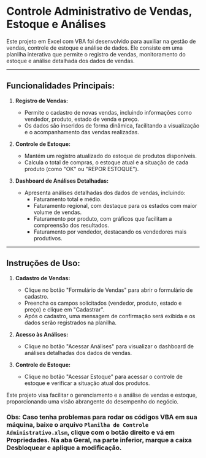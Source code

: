 # Controle Administrativo de Vendas, Estoque e Análises

Este projeto em Excel com VBA foi desenvolvido para auxiliar na gestão de vendas, controle de estoque e análise de dados. Ele consiste em uma planilha interativa que permite o registro de vendas, monitoramento do estoque e análise detalhada dos dados de vendas.
<hr>

## Funcionalidades Principais:
1. **Registro de Vendas:**
   - Permite o cadastro de novas vendas, incluindo informações como vendedor, produto, estado de venda e preço.
   - Os dados são inseridos de forma dinâmica, facilitando a visualização e o acompanhamento das vendas realizadas.

2. **Controle de Estoque:**
   - Mantém um registro atualizado do estoque de produtos disponíveis.
   - Calcula o total de compras, o estoque atual e a situação de cada produto (como "OK" ou "REPOR ESTOQUE").

3. **Dashboard de Análises Detalhadas:**
   - Apresenta análises detalhadas dos dados de vendas, incluindo:
     - Faturamento total e médio.
     - Faturamento regional, com destaque para os estados com maior volume de vendas.
     - Faturamento por produto, com gráficos que facilitam a compreensão dos resultados.
     - Faturamento por vendedor, destacando os vendedores mais produtivos.
<hr>

## Instruções de Uso:
1. **Cadastro de Vendas:**
   - Clique no botão "Formulário de Vendas" para abrir o formulário de cadastro.
   - Preencha os campos solicitados (vendedor, produto, estado e preço) e clique em "Cadastrar".
   - Após o cadastro, uma mensagem de confirmação será exibida e os dados serão registrados na planilha.
   
2. **Acesso às Análises:**
   - Clique no botão "Acessar Análises" para visualizar o dashboard de análises detalhadas dos dados de vendas.
   
3. **Controle de Estoque:**
   - Clique no botão "Acessar Estoque" para acessar o controle de estoque e verificar a situação atual dos produtos.
   
Este projeto visa facilitar o gerenciamento e a análise de vendas e estoque, proporcionando uma visão abrangente do desempenho do negócio.

### Obs: Caso tenha problemas para rodar os códigos VBA em sua máquina, baixe o arquivo `Planilha de Controle Administrativo.xlsm`, clique com o botão direito e vá em Propriedades. Na aba Geral, na parte inferior, marque a caixa Desbloquear e aplique a modificação.
